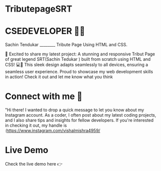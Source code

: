 # TributepageSRT
# CSEDEVELOPER 👨‍💻
Sachin Tendukar ________ Tribute Page Using HTML and CSS.

🚀 Excited to share my latest project: A stunning and responsive Tribut Page of great legend SRT(Sachin Tedukar ) built from scratch using HTML and CSS! 💻🎨 This sleek design adapts seamlessly to all devices, ensuring a seamless user experience. Proud to showcase my web development skills in action! Check it out and let me know what you think

# Connect with me 👋

"Hi there! I wanted to drop a quick message to let you know about my Instagram account. As a coder, I often post about my latest coding projects, and I also share tips and insights for fellow developers. If you're interested in checking it out, my handle is :https://www.instagram.com/vishalmishra4959/

# Live Demo

Check the live demo here 👉️ 
